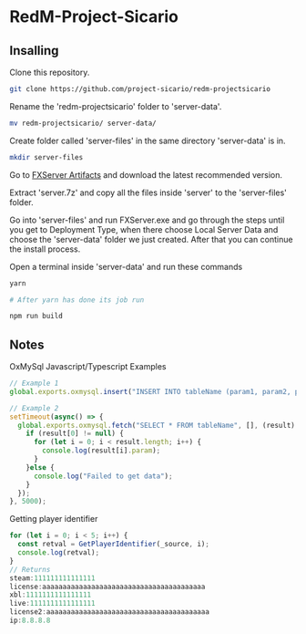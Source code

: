 # RedM-Project-Sicario


## Insalling

Clone this repository.
```bash
git clone https://github.com/project-sicario/redm-projectsicario 
```

Rename the 'redm-projectsicario' folder to 'server-data'.
```bash
mv redm-projectsicario/ server-data/ 
```

Create folder called 'server-files' in the same directory 'server-data' is in.
```bash
mkdir server-files
```

Go to [FXServer Artifacts](https://runtime.fivem.net/artifacts/fivem/build_server_windows/master/) and download the latest recommended version.

Extract 'server.7z' and copy all the files inside 'server' to the 'server-files' folder.

Go into 'server-files' and run FXServer.exe and go through the steps until you get to Deployment Type, when there choose Local Server Data and choose the 'server-data' folder we just created. After that you can continue the install process.

Open a terminal inside 'server-data' and run these commands
```bash
yarn

# After yarn has done its job run 

npm run build
```

## Notes

OxMySql Javascript/Typescript Examples
```ts
// Example 1
global.exports.oxmysql.insert("INSERT INTO tableName (param1, param2, param3) VALUES (?, ?, ?)", ["data1", "data2", "data3"])

// Example 2
setTimeout(async() => {
  global.exports.oxmysql.fetch("SELECT * FROM tableName", [], (result) => {
    if (result[0] != null) {
      for (let i = 0; i < result.length; i++) {
        console.log(result[i].param);
      }
    }else {
      console.log("Failed to get data");
    }
  });
}, 5000);
```

Getting player identifier
```ts
for (let i = 0; i < 5; i++) {
  const retval = GetPlayerIdentifier(_source, i);
  console.log(retval);
}
// Returns
steam:111111111111111
license:aaaaaaaaaaaaaaaaaaaaaaaaaaaaaaaaaaaaaaaa
xbl:1111111111111111
live:1111111111111111
license2:aaaaaaaaaaaaaaaaaaaaaaaaaaaaaaaaaaaaaaaa
ip:8.8.8.8
```